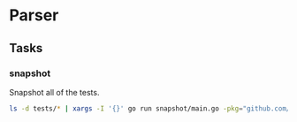 # Parser

## Tasks

### snapshot

Snapshot all of the tests.

```sh
ls -d tests/* | xargs -I '{}' go run snapshot/main.go -pkg="github.com/charlires/go-openapi-gen/getcomments/parser/{}" -op="./{}/snapshot.json"
```

